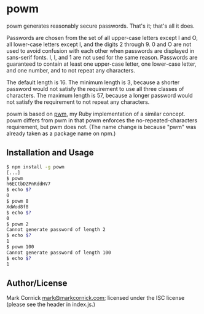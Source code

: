 # powm

powm generates reasonably secure passwords. That's it; that's all it does.

Passwords are chosen from the set of all upper-case letters except I and O, all
lower-case letters except l, and the digits 2 through 9. 0 and O are not used to
avoid confusion with each other when passwords are displayed in sans-serif
fonts. I, l, and 1 are not used for the same reason. Passwords are guaranteed to
contain at least one upper-case letter, one lower-case letter, and one number,
and to not repeat any characters.

The default length is 16. The minimum length is 3, because a shorter password
would not satisfy the requirement to use all three classes of characters. The
maximum length is 57, because a longer password would not satisfy the
requirement to not repeat any characters.

powm is based on [pwm](https://github.com/markcornick/pwm), my Ruby
implementation of a similar concept. powm differs from pwm in that powm enforces
the no-repeated-characters requirement, but pwm does not. (The name change is
because "pwm" was already taken as a package name on npm.)

## Installation and Usage

```bash
$ npm install -g powm
[...]
$ powm
h6ECtbDZPnRddHV7
$ echo $?
0
$ powm 8
XdWod8f8
$ echo $?
0
$ powm 2
Cannot generate password of length 2
$ echo $?
1
$ powm 100
Cannot generate password of length 100
$ echo $?
1
```

## Author/License

Mark Cornick <mark@markcornick.com>; licensed under the ISC license (please see
the header in index.js.)
